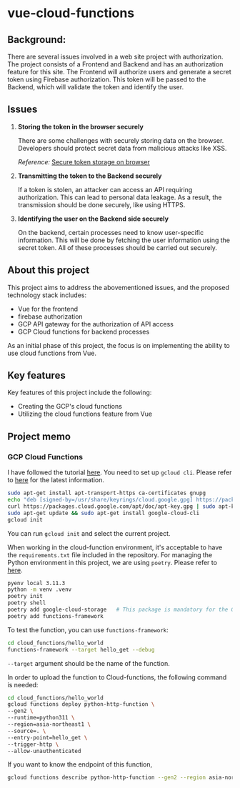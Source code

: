 # vue-cloud-functions

## Background:
There are several issues involved in a web site project with authorization.
The project consists of a Frontend and Backend and has an authorization feature for this site.
The Frontend will authorize users and generate a secret token using Firebase authorization.
This token will be passed to the Backend, which will validate the token and identify the user.

## Issues
1. **Storing the token in the browser securely**

   There are some challenges with securely storing data on the browser. 
   Developers should protect secret data from malicious attacks like XSS.

   *Reference:* [Secure token storage on browser](https://zenn.dev/peg/articles/e69de52ed12381)

2. **Transmitting the token to the Backend securely**

   If a token is stolen, an attacker can access an API requiring authorization. This can lead to personal data leakage. As a result, the transmission should be done securely, like using HTTPS.

3. **Identifying the user on the Backend side securely**

   On the backend, certain processes need to know user-specific information. This will be done by fetching the user information using the secret token. All of these processes should be carried out securely.


## About this project
This project aims to address the abovementioned issues, and the proposed technology stack includes:
- Vue for the frontend
- firebase authorization
- GCP API gateway for the authorization of API access
- GCP Cloud functions for backend processes

As an initial phase of this project, the focus is on implementing the ability to use cloud functions from Vue.

## Key features
Key features of this project include the following:
- Creating the GCP's cloud functions
- Utilizing the cloud functions feature from Vue


## Project memo
### GCP Cloud Functions
I have followed the tutorial [here](https://cloud.google.com/functions/docs/tutorials/http?hl=ja).
You need to set up `gcloud cli`. Please refer to [here](https://cloud.google.com/sdk/docs/install?hl=ja#deb) for the latest information.
```bash
sudo apt-get install apt-transport-https ca-certificates gnupg
echo "deb [signed-by=/usr/share/keyrings/cloud.google.gpg] https://packages.cloud.google.com/apt cloud-sdk main" | sudo tee -a /etc/apt/sources.list.d/google-cloud-sdk.list
curl https://packages.cloud.google.com/apt/doc/apt-key.gpg | sudo apt-key --keyring /usr/share/keyrings/cloud.google.gpg add -
sudo apt-get update && sudo apt-get install google-cloud-cli
gcloud init
```
You can run `gcloud init` and select the current project.

When working in the cloud-function environment, it's acceptable to have the `requirements.txt` file included in the repository. For managing the Python environment in this project, we are using `poetry`.
Please refer to [here](https://cloud.google.com/python/docs/setup?hl=ja#linux).
```bash
pyenv local 3.11.3
python -m venv .venv
poetry init
poetry shell
poetry add google-cloud-storage   # This package is mandatory for the GCP project.
poetry add functions-framework
```

To test the function, you can use `functions-framework`:
```bash
cd cloud_functions/hello_world
functions-framework --target hello_get --debug
```
`--target` argument should be the name of the function.

In order to upload the function to Cloud-functions, the following command is needed:
```bash
cd cloud_functions/hello_world
gcloud functions deploy python-http-function \
--gen2 \
--runtime=python311 \
--region=asia-northeast1 \
--source=. \
--entry-point=hello_get \
--trigger-http \
--allow-unauthenticated
```

If you want to know the endpoint of this function, 
```bash
gcloud functions describe python-http-function --gen2 --region asia-northeast1 --format="value(serviceConfig.uri)"
```




